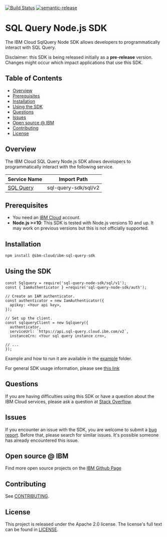 [![Build Status](https://travis-ci.com/github/IBM/sql-query-node-sdk.svg?token=eW5FVD71iyte6tTby8gr&branch=master)](https://travis-ci.com/github/IBM/sql-query-node-sdk)
[![semantic-release](https://img.shields.io/badge/%20%20%F0%9F%93%A6%F0%9F%9A%80-semantic--release-e10079.svg)](https://github.com/semantic-release/semantic-release)
<!--
[![npm-version](https://img.shields.io/npm/v/IBM/sql-query-node-sdk.svg)](https://www.npmjs.com/package/sql-query-sdk)
[![codecov](https://codecov.io/gh/IBM/sql-query-node-sdk/branch/master/graph/badge.svg)](https://codecov.io/gh/IBM/sql-query-node-sdk)
-->
# SQL Query Node.js SDK
The IBM Cloud SqlQuery Node SDK allows developers to programmatically interact with SQL Query.

Disclaimer: this SDK is being released initially as a **pre-release** version.
Changes might occur which impact applications that use this SDK.

## Table of Contents

<!--
  The TOC below is generated using the `markdown-toc` node package.

      https://github.com/jonschlinkert/markdown-toc

  You should regenerate the TOC after making changes to this file.

      npx markdown-toc -i README.md
  -->

<!-- toc -->

- [Overview](#overview)
- [Prerequisites](#prerequisites)
- [Installation](#installation)
- [Using the SDK](#using-the-sdk)
- [Questions](#questions)
- [Issues](#issues)
- [Open source @ IBM](#open-source--ibm)
- [Contributing](#contributing)
- [License](#license)

<!-- tocstop -->

<!-- --------------------------------------------------------------- -->
## Overview

The IBM Cloud SQL Query Node.js SDK allows developers to programmatically interact with the following service.

Service Name | Import Path
--- | ---
[SQL Query](https://cloud.ibm.com/apidocs/sql-query) | sql-query-sdk/sql/v2

## Prerequisites
* You need an [IBM Cloud][ibm-cloud-onboarding] account.
* **Node.js >=10**: This SDK is tested with Node.js versions 10 and up. It may work on previous versions but this is not officially supported.

[ibm-cloud-onboarding]: http://cloud.ibm.com/registration

## Installation

```sh
npm install @ibm-cloud/ibm-sql-query-sdk
```

## Using the SDK

```
const Sqlquery = require('sql-query-node-sdk/sql/v1');
const { IamAuthenticator } =require('sql-query-node-sdk/auth');

// Create an IAM authenticator.
const authenticator = new IamAuthenticator({
  apikey: <Your api key>,
});

// Set up the client.
const sqlqueryClient = new Sqlquery({
  authenticator,
  serviceUrl: `https://api.sql-query.cloud.ibm.com/v2`,
  instanceCrn: <Your sql query instance crn>,

// ...
});
```

Example and how to run it are available in the
[example](https://github.com/IBM/sql-query-node-sdk/tree/main/example) folder.

For general SDK usage information, please see
[this link](https://github.com/IBM/ibm-cloud-sdk-common/blob/master/README.md)

## Questions

If you are having difficulties using this SDK or have a question about the IBM Cloud services,
please ask a question at
[Stack Overflow](http://stackoverflow.com/questions/ask?tags=ibm-cloud).

## Issues
If you encounter an issue with the SDK, you are welcome to submit
a [bug report](https://github.com/IBM/sql-query-node-sdk/issues).
Before that, please search for similar issues. It's possible someone has
already encountered this issue.

## Open source @ IBM
Find more open source projects on the [IBM Github Page](http://ibm.github.io/)

## Contributing
See [CONTRIBUTING](CONTRIBUTING.md).

## License

This project is released under the Apache 2.0 license.
The license's full text can be found in
[LICENSE](LICENSE).
